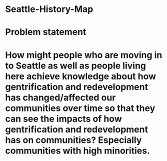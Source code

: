 # Seattle-History-Map


# Problem statement
# How might people who are moving in to Seattle as well as people living here achieve knowledge about how gentrification and redevelopment has changed/affected our communities over time so that they can see the impacts of how gentrification and redevelopment has on communities? Especially communities with high minorities.